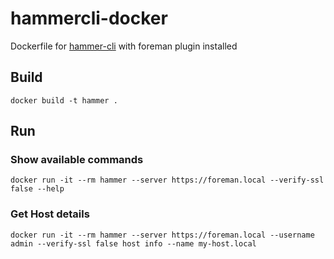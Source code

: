 # hammercli-docker
Dockerfile for [hammer-cli](https://github.com/theforeman/hammer-cli) with foreman plugin installed

## Build
```
docker build -t hammer .
```

## Run
### Show available commands
```
docker run -it --rm hammer --server https://foreman.local --verify-ssl false --help
``` 
### Get Host details
```
docker run -it --rm hammer --server https://foreman.local --username admin --verify-ssl false host info --name my-host.local
```